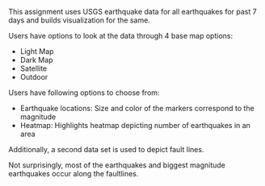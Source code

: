 This assignment uses USGS earthquake data for all earthquakes for past 7 days and builds visualization for the same. 

Users have options to look at the data through 4 base map options:
- Light Map
- Dark Map
- Satellite
- Outdoor

Users have following options to choose from:
- Earthquake locations: Size and color of the markers correspond to the magnitude
- Heatmap: Highlights heatmap depicting number of earthquakes in an area

Additionally, a second data set is used to depict fault lines.

Not surprisingly, most of the earthquakes and biggest magnitude earthquakes occur along the faultlines. 